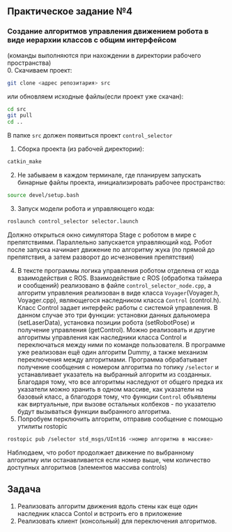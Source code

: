 ## Практическое задание №4  
### Создание алгоритмов управления движением робота в виде иерархии классов с общим интерфейсом  

(команды выполняются при нахождении в директории рабочего пространства)  
0. Скачиваем проект:
```bash
git clone <адрес репозитария> src
```
или обновляем исходные файлы(если проект уже скачан):
```bash
cd src  
git pull  
cd ..  
```
В папке `src` должен появиться проект `control_selector`
1. Сборка проекта (из рабочей директории):
```bash
catkin_make
```
2. Не забываем в каждом терминале, где планируем запускать бинарные файлы проекта, инициализировать рабочее пространство:  
```bash
source devel/setup.bash
```
3. Запуск модели робота и управляющего кода:  
```bash
roslaunch control_selector selector.launch
```
Должно открыться окно симулятора Stage с роботом в мире с препятствиями. Параллельно запускается управляющий код. Робот после запуска начинает движение по алгоритму жука (по прямой до препятствия, а затем разворот до исчезновения препятствия)  

4. В тексте программы логика управления роботом отделена от кода взаимодействия с ROS. Взаимодействие с ROS (обработка таймера и сообщений) реализовано в файле `control_selector_node.cpp`, а алгоритм управления реализован в виде класса `Voyager`(Voyager.h, Voyager.cpp), являющегося наследником класса `Control` (control.h). Класс Control задает интерфейс работы с системой управления. В данном случае это три функции: установки данных дальномера (setLaserData), установка позиции робота (setRobotPose) и получение управления (getControl). Можно реализовать и другие алгоритмы управления как наследники класса Control и переключаться между ними по команде пользователя. В программе уже реализован ещё один алгоритм Dummy, а также механизм переключения между алгоритмами. Программа обрабатывает получение сообщения с номером алгоритма по топику `/selector` и устанавливает указатель на выбранный алгоритм из созданных. Благодаря тому, что все алгоритмы наследуют от общего предка их указатели можно хранить в одном массиве, как указатели на базовый класс, а благодоря тому, что функции `Control` объявлены как виртуальные, при вызове остальных колбеков - по указателю будут вызываться функции выбранного алгоритма. 
5. Попробуем перключить алгоритм, отправив сообщение с помощью утилиты rostopic
```bash
rostopic pub /selector std_msgs/UInt16 <номер алгоритма в массиве>
```
Наблюдаем, что робот продолжает движение по выбранному алгоритму или останавливается если номер выше, чем количество доступных алгоритмов (элементов массива controls)   
## Задача
1. Реализовать алгоритм движения вдоль стены как еще один наследник класса Contol и встроить его в приложение
2. Реализовать клиент (консольный) для переключения алгоритмов.  
